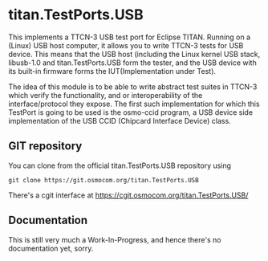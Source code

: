 titan.TestPorts.USB
===================

This implements a TTCN-3 USB test port for Eclipse TITAN.  Running on a (Linux) USB host computer,
it allows you to write TTCN-3 tests for USB device.  This means that the USB host (including
the Linux kernel USB stack, libusb-1.0 and titan.TestPorts.USB form the tester, and the
USB device with its built-in firmware forms the IUT(Implementation under Test).

The idea of this module is to be able to write abstract test suites in TTCN-3 which verify
the functionality, and or interoperability of the interface/protocol they expose.  The first
such implementation for which this TestPort is going to be used is the osmo-ccid program,
a USB device side implementation of the USB CCID (Chipcard Interface Device) class.


GIT repository
--------------

You can clone from the official titan.TestPorts.USB repository using

	git clone https://git.osmocom.org/titan.TestPorts.USB

There's a cgit interface at <https://cgit.osmocom.org/titan.TestPorts.USB/>

Documentation
-------------

This is still very much a Work-In-Progress, and hence there's no documentation yet, sorry.
